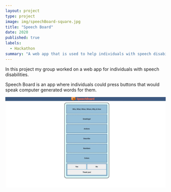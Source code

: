 ```yaml
---
layout: project
type: project
image: img/speechBoard-square.jpg
title: "Speech Board"
date: 2020
published: true
labels:
  - Hackathon
summary: "A web app that is used to help individuals with speech disabilities."
---
```


In this project my group worked on a web app for individuals with speech disabilities.

Speech Board is an app where individuals could press buttons that would speak computer generated words for them. 

<img class="img-fluid" src="../img/speechBoard.png">
